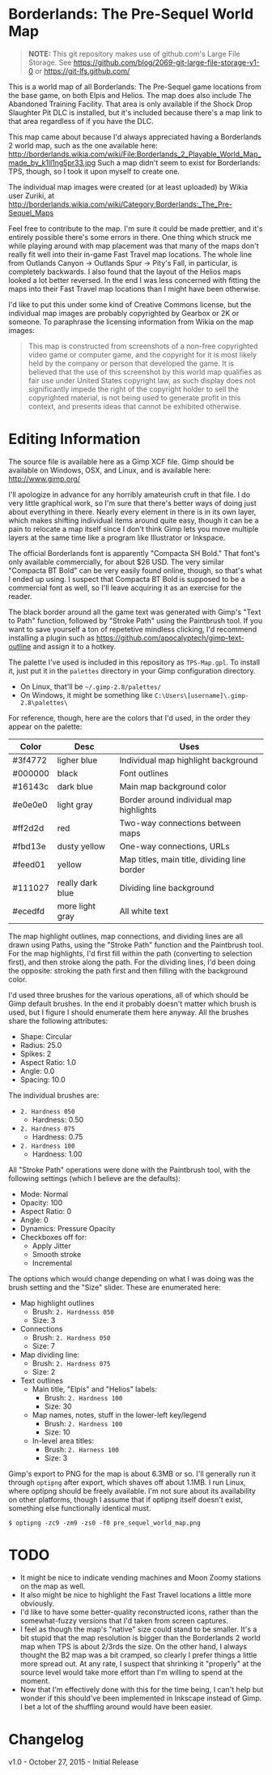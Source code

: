 Borderlands: The Pre-Sequel World Map
=====================================

> **NOTE:** This git repository makes use of github.com's Large File Storage.
> See https://github.com/blog/2069-git-large-file-storage-v1-0 or https://git-lfs.github.com/

This is a world map of all Borderlands: The Pre-Sequel game locations
from the base game, on both Elpis and Helios.  The map does also
include The Abandoned Training Facility.  That area is only available
if the Shock Drop Slaughter Pit DLC is installed, but it's included
because there's a map link to that area regardless of if you have the
DLC.

This map came about because I'd always appreciated having a Borderlands
2 world map, such as the one available here:
http://borderlands.wikia.com/wiki/File:Borderlands_2_Playable_World_Map_made_by_k1ll1ng5pr33.jpg
Such a map didn't seem to exist for Borderlands: TPS, though, so I
took it upon myself to create one.

The individual map images were created (or at least uploaded) by Wikia
user Zuriki, at http://borderlands.wikia.com/wiki/Category:Borderlands:_The_Pre-Sequel_Maps

Feel free to contribute to the map.  I'm sure it could be made prettier,
and it's entirely possible there's some errors in there.  One thing
which struck me while playing around with map placement was that many
of the maps don't really fit well into their in-game Fast Travel map
locations.  The whole line from Outlands Canyon -> Outlands Spur ->
Pity's Fall, in particular, is completely backwards.  I also found
that the layout of the Helios maps looked a lot better reversed.
In the end I was less concerned with fitting the maps into their Fast
Travel map locations than I might have been otherwise.

I'd like to put this under some kind of Creative Commons license, but
the individual map images are probably copyrighted by Gearbox or 2K or
someone.  To paraphrase the licensing information from Wikia on the
map images:

> This map is constructed from screenshots of a non-free copyrighted video game
> or computer game, and the copyright for it is most likely held by the company
> or person that developed the game. It is believed that the use of this
> screenshot by this world map qualifies as fair use under United States
> copyright law, as such display does not significantly impede the right of the
> copyright holder to sell the copyrighted material, is not being used to
> generate profit in this context, and presents ideas that cannot be exhibited
> otherwise. 

Editing Information
===================

The source file is available here as a Gimp XCF file.  Gimp should be available
on Windows, OSX, and Linux, and is available here: http://www.gimp.org/

I'll apologize in advance for any horribly amateurish cruft in that file.  I
do very little graphical work, so I'm sure that there's better ways of doing
just about everything in there.  Nearly every element in there is in its own
layer, which makes shifting individual items around quite easy, though it can
be a pain to relocate a map itself since I don't think Gimp lets you move
multiple layers at the same time like a program like Illustrator or Inkspace.

The official Borderlands font is apparently "Compacta SH Bold."  That font's
only available commercially, for about $26 USD.  The very similar "Compacta BT
Bold" can be very easily found online, though, so that's what I ended up using.
I suspect that Compacta BT Bold is supposed to be a commercial font as well,
so I'll leave acquiring it as an exercise for the reader.

The black border around all the game text was generated with Gimp's "Text to
Path" function, followed by "Stroke Path" using the Paintbrush tool.  If you
want to save yourself a ton of repetetive mindless clicking, I'd recommend
installing a plugin such as https://github.com/apocalyptech/gimp-text-outline
and assign it to a hotkey.

The palette I've used is included in this repository as `TPS-Map.gpl`.  To
install it, just put it in the `palettes` directory in your Gimp configuration
directory.

* On Linux, that'll be `~/.gimp-2.8/palettes/`
* On Windows, it might be something like `C:\Users\[username]\.gimp-2.8\palettes\`

For reference, though, here are the colors that I'd used, in the order they
appear on the palette:

| Color   | Desc             | Uses                                         |
|---------| -----------------|----------------------------------------------|
| #3f4772 | ligher blue      | Individual map highlight background          |
| #000000 | black            | Font outlines                                |
| #16143c | dark blue        | Main map background color                    |
| #e0e0e0 | light gray       | Border around individual map highlights      |
| #ff2d2d | red              | Two-way connections between maps             |
| #fbd13e | dusty yellow     | One-way connections, URLs                    |
| #feed01 | yellow           | Map titles, main title, dividing line border |
| #111027 | really dark blue | Dividing line background                     |
| #ecedfd | more light gray  | All white text                               |

The map highlight outlines, map connections, and dividing lines are all
drawn using Paths, using the "Stroke Path" function and the Paintbrush tool.
For the map highlights, I'd first fill within the path (converting to selection
first), and then stroke along the path.  For the dividing lines, I'd been
doing the opposite: stroking the path first and then filling with the
background color.

I'd used three brushes for the various operations, all of which should be Gimp
default brushes.  In the end it probably doesn't matter which brush is used,
but I figure I should enumerate them here anyway.  All the brushes share the
following attributes:

* Shape: Circular
* Radius: 25.0
* Spikes: 2
* Aspect Ratio: 1.0
* Angle: 0.0
* Spacing: 10.0

The individual brushes are:

* `2. Hardness 050`
  * Hardness: 0.50
* `2. Hardness 075`
  * Hardness: 0.75
* `2. Hardness 100`
  * Hardness: 1.00

All "Stroke Path" operations were done with the Paintbrush tool, with the
following settings (which I believe are the defaults):

* Mode: Normal
* Opacity: 100
* Aspect Ratio: 0
* Angle: 0
* Dynamics: Pressure Opacity
* Checkboxes off for:
  * Apply Jitter
  * Smooth stroke
  * Incremental

The options which would change depending on what I was doing was the brush
setting and the "Size" slider.  These are enumerated here:

* Map highlight outlines
  * Brush: `2. Hardnesss 050`
  * Size: 3
* Connections
  * Brush: `2. Hardness 050`
  * Size: 7
* Map dividing line:
  * Brush: `2. Hardness 075`
  * Size: 2
* Text outlines
  * Main title, "Elpis" and "Helios" labels:
    * Brush: `2. Hardness 100`
    * Size: 30
  * Map names, notes, stuff in the lower-left key/legend
    * Brush: `2. Hardness 100`
    * Size: 10
  * In-level area titles:
    * Brush: `2. Harness 100`
    * Size: 3

Gimp's export to PNG for the map is about 6.3MB or so.  I'll generally
run it through `optipng` after export, which shaves off about 1.1MB.  I
run Linux, where optipng should be freely available.  I'm not sure about
its availability on other platforms, though I assume that if optipng
itself doesn't exist, something else functionally identical must.

```
$ optipng -zc9 -zm9 -zs0 -f0 pre_sequel_world_map.png
```

TODO
====

* It might be nice to indicate vending machines and Moon Zoomy stations
on the map as well.
* It also might be nice to highlight the Fast Travel locations a little
more obviously.
* I'd like to have some better-quality reconstructed icons, rather than
the somewhat-fuzzy versions that I'd taken from screen captures.
* I feel as though the map's "native" size could stand to be smaller.  It's
a bit stupid that the map resolution is bigger than the Borderlands 2 world
map when TPS is about 2/3rds the size.  On the other hand, I always thought
the B2 map was a bit cramped, so clearly I prefer things a little more spread
out.  At any rate, I suspect that shrinking it "properly" at the source level
would take more effort than I'm willing to spend at the moment.
* Now that I'm effectively done with this for the time being, I can't help
but wonder if this should've been implemented in Inkscape instead of Gimp.  I
bet a lot of the shuffling around would have been easier.

Changelog
=========

v1.0 - October 27, 2015 - Initial Release
